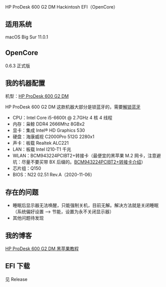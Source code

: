 HP ProDesk 600 G2 DM Hackintosh EFI（OpenCore）

## 适用系统

macOS Big Sur 11.0.1

## OpenCore

0.6.3 正式版

## 我的机器配置

机型：[HP ProDesk 600 G2 DM](https://support.hp.com/cn-zh/product/hp-prodesk-600-g2-desktop-mini-pc/8376393/model/8376394/document/c04844247)

HP ProDesk 600 G2 DM 这款机器大部分是锁蓝牙的，需要[解锁蓝牙](https://ppgg.in/13060.html)

+ CPU：Intel Core i5-6600t @ 2.7GHz 4 核 4 线程
+ 内存：枭鲸 DDR4 2666Mhz 8GBx2
+ 显卡：集成 Intel® HD Graphics 530
+ 硬盘：海康威视 C2000Pro 512G 2280x1
+ 声卡：板载 Realtek ALC221
+ LAN：板载 Intel I210-T1 千兆
+ WLAN：BCM943224PCIBT2+转接卡（最便宜的黑苹果 M.2 网卡，注意避坑：尽量不要买带 BX 后缀的。[BCM943224PCIBT2+转接卡介绍](https://youtu.be/ycKhGNuPM2M)）
+ 芯片组：Q150
+ BIOS：N22 02.51 Rev.A（2020-11-06）

## 存在的问题

+ 睡眠后显示器无法唤醒，只能强制关机，目前无解。解决方法就是关闭睡眠（系统偏好设置 —> 节能，设置为永不关闭显示器）
+ 其他问题待发现

## 我的博客

[HP ProDesk 600 G2 DM 黑苹果教程](https://ppgg.in/13067.html)


## EFI 下载

见 Release
